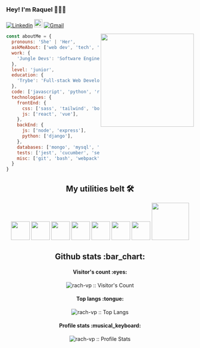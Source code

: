 ### Hey! I'm Raquel 👋:woman_technologist:

<!--
Here are some ideas to get you started:

- 🔭 I’m currently studying Full-stack Web Development at Trybe
- 🌱 I’m currently learning React, VueJS and NodeJS
- 👯 I’m looking to collaborate on ...
- 🤔 I’m looking for help with ...
- 💬 Ask me about ...
- 📫 How to reach me: ...
- 😄 Pronouns: ...
- ⚡ Fun fact: ...
-->
[![Linkedin](https://img.shields.io/badge/-LinkedIn-blue?style=flat&logo=Linkedin&logoColor=white)](https://www.linkedin.com/in/raquel-pican%C3%A7o-384736107/)
[<img src="https://img.shields.io/github/followers/rach-vp?label=follow&style=social" height="22" title="Follow me" />](https://github.com/rach-vp)
[![Gmail](https://img.shields.io/badge/-Gmail-c14438?style=flat&logo=Gmail&logoColor=white)](mailto:picanco.raquel@gmail.com)

<img align= "right" width= "250" src= "https://pa1.narvii.com/6580/8098c6e9207376889eeb0532d9f5a0723c4d73f5_hq.gif"/>

```javascript
const aboutMe = {
  pronouns: 'She' | 'Her',
  askMeAbout: ['web dev', 'tech', 'trading', 'games', 'math'],
  work: {
    'Jungle Devs': 'Software Engineer Associate',
  },
  level: 'junior',
  education: {
    'Trybe': 'Full-stack Web Development',
  },
  code: ['javascript', 'python', 'ruby'],
  technologies: {
    frontEnd: {
      css: ['sass', 'tailwind', 'bootstrap'],
      js: ['react', 'vue'],
    },
    backEnd: {
      js: ['node', 'express'],
      python: ['django'],
    },
    databases: ['mongo', 'mysql', 'postgresql'],
    tests: ['jest', 'cucumber', 'selenium', 'capybara'],
    misc: ['git', 'bash', 'webpack', 'mql5', 'pinescript'],
  }
}
```

<h2 align="center">My utilities belt 🛠️</h2>

<div align="center">
  <img src="https://media.giphy.com/media/fsEaZldNC8A1PJ3mwp/giphy.gif" width="50">
  <img src="https://media3.giphy.com/media/ln7z2eWriiQAllfVcn/200w.webp" width="50">
  <img src="https://i.giphy.com/media/LMt9638dO8dftAjtco/200.webp"   width="50">
  <img src="https://i.giphy.com/media/eNAsjO55tPbgaor7ma/200w.webp" width="50">
  <img src="https://media.giphy.com/media/VgGthkhUvGgOit7Y9i/giphy.gif" width="50">
  <img src="https://i.giphy.com/media/IdyAQJVN2kVPNUrojM/200.webp" width="50">
  <img src="https://media3.giphy.com/media/kdFc8fubgS31b8DsVu/giphy.webp" width="50">
  <img src="https://media.giphy.com/media/kH1DBkPNyZPOk0BxrM/giphy.gif" width="100">
</div>

<h2 align="center">Github stats :bar_chart:</h2>

<h4 align="center">Visitor's count :eyes:</h4>

<p align="center"><img src="https://profile-counter.glitch.me/{rach-vp}/count.svg" alt="rach-vp :: Visitor's Count" /></p>

<h4 align="center">Top langs :tongue:</h4>

<p align="center"><img src="https://github-readme-stats.vercel.app/api/top-langs/?username=rach-vp&langs_count=10&theme=tokyonight&layout=compact" alt="rach-vp :: Top Langs" /></p>

<h4 align="center">Profile stats :musical_keyboard:</h4>

<p align="center"><img src="https://github-readme-stats.vercel.app/api?username=rach-vp&show_icons=true&theme=tokyonight" alt="rach-vp :: Profile Stats" /></p>
